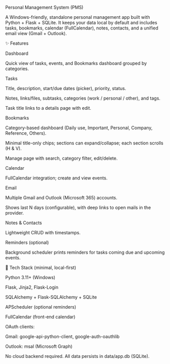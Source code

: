 Personal Management System (PMS)

A Windows-friendly, standalone personal management app built with Python + Flask + SQLite.
It keeps your data local by default and includes tasks, bookmarks, calendar (FullCalendar), notes, contacts, and a unified email view (Gmail + Outlook).

✨ Features

Dashboard

Quick view of tasks, events, and Bookmarks dashboard grouped by categories.

Tasks

Title, description, start/due dates (picker), priority, status.

Notes, links/files, subtasks, categories (work / personal / other), and tags.

Task title links to a details page with edit.

Bookmarks

Category-based dashboard (Daily use, Important, Personal, Company, Reference, Others).

Minimal title-only chips; sections can expand/collapse; each section scrolls (H & V).

Manage page with search, category filter, edit/delete.

Calendar

FullCalendar integration; create and view events.

Email

Multiple Gmail and Outlook (Microsoft 365) accounts.

Shows last N days (configurable), with deep links to open mails in the provider.

Notes & Contacts

Lightweight CRUD with timestamps.

Reminders (optional)

Background scheduler prints reminders for tasks coming due and upcoming events.

🧰 Tech Stack (minimal, local-first)

Python 3.11+ (Windows)

Flask, Jinja2, Flask-Login

SQLAlchemy + Flask-SQLAlchemy + SQLite

APScheduler (optional reminders)

FullCalendar (front-end calendar)

OAuth clients:

Gmail: google-api-python-client, google-auth-oauthlib

Outlook: msal (Microsoft Graph)

No cloud backend required. All data persists in data/app.db (SQLite).
